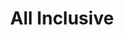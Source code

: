 ---
pid: MX71
title: All Inclusive
location_transcription: Downtown
zipcode: '19139'
outside_phl: 
neighborhood: Walnut Hill
age: '51'
age_range: 50-59
instagram: 
image_file_name: MX_71.jpg
proposal_transcription: |-
  All ethnicities bonded together and represented equally kind of a show of hands and strenth bonded together
  A Common Bond - show of wealth and strength showing true brotherly and sisterly LOVE !
topic: 
topic_summary: 
type: 
keywords_other: 
credit: derrickappa
image_labels: 
twitter: 
facebook: 
permalink: "/monuments/mx71/"
layout: item-page
---